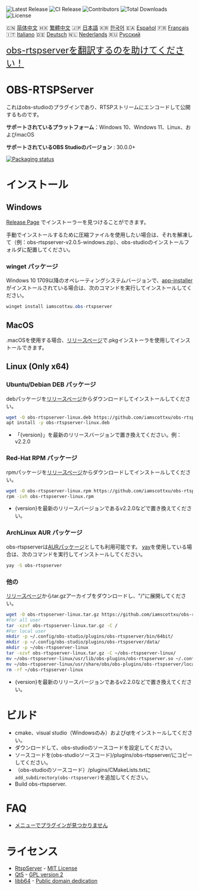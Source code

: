 ![Latest Release](https://img.shields.io/github/v/release/iamscottxu/obs-rtspserver.svg)
![CI Release](https://github.com/iamscottxu/obs-rtspserver/workflows/CI%20Release/badge.svg)
![Contributors](https://img.shields.io/github/contributors/iamscottxu/obs-rtspserver.svg)
![Total Downloads](https://img.shields.io/github/downloads/iamscottxu/obs-rtspserver/total.svg)
![License](https://img.shields.io/github/license/iamscottxu/obs-rtspserver.svg)


🇨🇳 [简体中文](//github.com/iamscottxu/obs-rtspserver/blob/master/README_zh-CN.md)
🇭🇰 [繁體中文](//github.com/iamscottxu/obs-rtspserver/blob/master/README_zh-TW.md)
🇯🇵 [日本語](//github.com/iamscottxu/obs-rtspserver/blob/master/README_ja-JP.md)
🇰🇷 [한국어](//github.com/iamscottxu/obs-rtspserver/blob/master/README_ko-KR.md)
🇪🇦 [Español](//github.com/iamscottxu/obs-rtspserver/blob/master/README_es-ES.md)
🇫🇷 [Français](//github.com/iamscottxu/obs-rtspserver/blob/master/README_fr-FR.md)
🇮🇹 [Italiano](//github.com/iamscottxu/obs-rtspserver/blob/master/README_it-IT.md)
🇩🇪 [Deutsch](//github.com/iamscottxu/obs-rtspserver/blob/master/README_de-DE.md)
🇳🇱 [Nederlands](//github.com/iamscottxu/obs-rtspserver/blob/master/README_nl-NL.md)
🇷🇺 [Русский](//github.com/iamscottxu/obs-rtspserver/blob/master/README_ru-RU.md)

<font size="5">[obs-rtspserverを翻訳するのを助けてください！](https://www.transifex.com/scott-xu/obs-rtspserver)</font>

# OBS-RTSPServer

これはobs-studioのプラグインであり、RTSPストリームにエンコードして公開するものです。

**サポートされているプラットフォーム**：Windows 10、Windows 11、Linux、およびmacOS

**サポートされているOBS Studioのバージョン** : 30.0.0+

[![Packaging status](https://repology.org/badge/vertical-allrepos/obs-rtspserver.svg)](https://repology.org/project/obs-rtspserver/versions)

# インストール
## Windows
[Release Page](https://github.com/iamscottxu/obs-rtspserver/releases) でインストーラーを見つけることができます。

手動でインストールするために圧縮ファイルを使用したい場合は、それを解凍して（例：obs-rtspserver-v2.0.5-windows.zip）、obs-studioのインストールフォルダに配置してください。

### winget パッケージ
Windows 10 1709以降のオペレーティングシステムバージョンで、[app-installer](https://www.microsoft.com/store/productId/9NBLGGH4NNS1)がインストールされている場合は、次のコマンドを実行してインストールしてください。

```powershell
winget install iamscottxu.obs-rtspserver
```

## MacOS
.macOSを使用する場合、[リリースページ](https://github.com/iamscottxu/obs-rtspserver/releases)で.pkgインストーラを使用してインストールできます。

## Linux (Only x64)
### Ubuntu/Debian DEB パッケージ
debパッケージを[リリースページ](https://github.com/iamscottxu/obs-rtspserver/releases)からダウンロードしてインストールしてください。

```bash
wget -O obs-rtspserver-linux.deb https://github.com/iamscottxu/obs-rtspserver/releases/download/{version}/obs-rtspserver-{version}-linux.deb
apt install -y obs-rtspserver-linux.deb
```
* 「{version}」を最新のリリースバージョンで置き換えてください。例：v2.2.0

### Red-Hat RPM パッケージ
rpmパッケージを[リリースページ](https://github.com/iamscottxu/obs-rtspserver/releases)からダウンロードしてインストールしてください。

```bash
wget -O obs-rtspserver-linux.rpm https://github.com/iamscottxu/obs-rtspserver/releases/download/{version}/obs-rtspserver-{version}-linux.rpm
rpm -ivh obs-rtspserver-linux.rpm
```
* {version}を最新のリリースバージョンであるv2.2.0などで置き換えてください。

### ArchLinux AUR パッケージ
obs-rtspserverは[AURパッケージ](https://aur.archlinux.org/packages/?O=0&K=obs-rtspserver)としても利用可能です。
[yay](https://github.com/Jguer/yay)を使用している場合は、次のコマンドを実行してインストールしてください。

```bash
yay -S obs-rtspserver
```

### 他の
[リリースページ](https://github.com/iamscottxu/obs-rtspserver/releases)からtar.gzアーカイブをダウンロードし、"/"に展開してください。

```bash
wget -O obs-rtspserver-linux.tar.gz https://github.com/iamscottxu/obs-rtspserver/releases/download/{version}/obs-rtspserver-{version}-linux.tar.gz
#For all user
tar -xzvf obs-rtspserver-linux.tar.gz -C /
#For local user
mkdir -p ~/.config/obs-studio/plugins/obs-rtspserver/bin/64bit/
mkdir -p ~/.config/obs-studio/plugins/obs-rtspserver/data/
mkdir -p ~/obs-rtspserver-linux
tar -xzvf obs-rtspserver-linux.tar.gz -C ~/obs-rtspserver-linux/
mv ~/obs-rtspserver-linux/usr/lib/obs-plugins/obs-rtspserver.so ~/.config/obs-studio/plugins/obs-rtspserver/bin/64bit/obs-rtspserver.so
mv ~/obs-rtspserver-linux/usr/share/obs/obs-plugins/obs-rtspserver/locale ~/.config/obs-studio/plugins/obs-rtspserver/data/locale
rm -rf ~/obs-rtspserver-linux
```
* {version}を最新のリリースバージョンであるv2.2.0などで置き換えてください。


# ビルド
* cmake、visual studio（Windowsのみ）およびqtをインストールしてください。
* ダウンロードして、obs-studioのソースコードを設定してください。
* ソースコードを(obs-studioソースコード)/plugins/obs-rtspserver/にコピーしてください。
* （obs-studioのソースコード）/plugins/CMakeLists.txtに`add_subdirectory(obs-rtspserver)`を追加してください。
* Build obs-rtspserver.

# FAQ
* [メニューでプラグインが見つかりません](https://github.com/iamscottxu/obs-rtspserver/wiki/FAQ#cant-find-the-plugin-in-the-menu)

# ライセンス
* [RtspServer](https://github.com/PHZ76/RtspServer/) - [MIT License](https://github.com/PHZ76/RtspServer/blob/master/LICENSE)
* [Qt5](https://www.qt.io/) - [GPL version 2](https://doc.qt.io/qt-5/licensing.html)
* [libb64](https://sourceforge.net/projects/libb64/) - [Public domain dedication](https://sourceforge.net/p/libb64/git/ci/master/tree/LICENSE)
